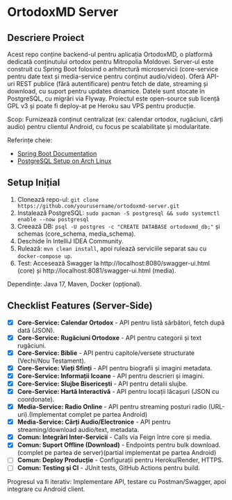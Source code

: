 # OrtodoxMD Server

## Descriere Proiect
Acest repo conține backend-ul pentru aplicația OrtodoxMD, o platformă dedicată conținutului ortodox pentru Mitropolia Moldovei. Server-ul este construit cu Spring Boot folosind o arhitectură microservicii (core-service pentru date text și media-service pentru conținut audio/video). Oferă API-uri REST publice (fără autentificare) pentru fetch de date, streaming și download, cu suport pentru updates dinamice. Datele sunt stocate în PostgreSQL, cu migrări via Flyway. Proiectul este open-source sub licență GPL v3 și poate fi deploy-at pe Heroku sau VPS pentru producție.

Scop: Furnizează conținut centralizat (ex: calendar ortodox, rugăciuni, cărți audio) pentru clientul Android, cu focus pe scalabilitate și modularitate.

Referințe cheie:
- [Spring Boot Documentation](https://spring.io/projects/spring-boot)
- [PostgreSQL Setup on Arch Linux](https://wiki.archlinux.org/title/PostgreSQL)

## Setup Inițial
1. Clonează repo-ul: `git clone https://github.com/yourusername/ortodoxmd-server.git`
2. Instalează PostgreSQL: `sudo pacman -S postgresql && sudo systemctl enable --now postgresql`
3. Creează DB: `psql -U postgres -c "CREATE DATABASE ortodoxmd_db;"` și schemas (core_schema, media_schema).
4. Deschide în IntelliJ IDEA Community.
5. Rulează: `mvn clean install`, apoi rulează serviciile separat sau cu `docker-compose up`.
6. Test: Accesează Swagger la http://localhost:8080/swagger-ui.html (core) și http://localhost:8081/swagger-ui.html (media).

Dependințe: Java 17, Maven, Docker (opțional).

## Checklist Features (Server-Side)
- [x] **Core-Service: Calendar Ortodox** - API pentru listă sărbători, fetch după dată (JSON).
- [X] **Core-Service: Rugăciuni Ortodoxe** - API pentru categorii și text rugăciuni.
- [X] **Core-Service: Biblie** - API pentru capitole/versete structurate (Vechi/Nou Testament).
- [X] **Core-Service: Vieți Sfinți** - API pentru biografii și imagini metadata.
- [X] **Core-Service: Informații Icoane** - API pentru descrieri și imagini.
- [X] **Core-Service: Slujbe Bisericești** - API pentru detalii slujbe.
- [X] **Core-Service: Hartă Interactivă** - API pentru locații lăcașuri (JSON cu coordonate).
- [X] **Media-Service: Radio Online** - API pentru streaming posturi radio (URL-uri).(Implementat complet pe partea Android)
- [X] **Media-Service: Cărți Audio/Electronice** - API pentru streaming/download audio/text, metadata.
- [X] **Comun: Integrări Inter-Servicii** - Calls via Feign între core și media.
- [X] **Comun: Suport Offline (Download)** - Endpoints pentru bulk download.(complet pe partea de server)(partial implementat pe partea Android)
- [ ] **Comun: Deploy Producție** - Configurații pentru Heroku/Render, HTTPS.
- [ ] **Comun: Testing și CI** - JUnit tests, GitHub Actions pentru build.

Progresul va fi iterativ: Implementare API, testare cu Postman/Swagger, apoi integrare cu Android client.
